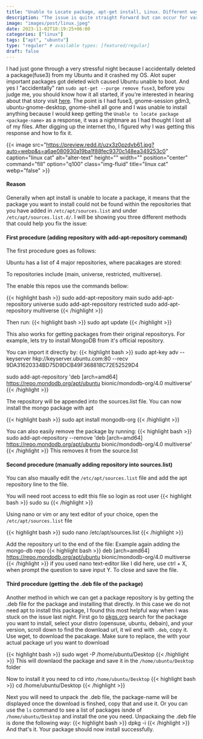 ```yaml
---
title: "Unable to Locate package, apt-get install, Linux. Different ways to actually fix"
description: "The issue is quite straight Forward but can occur for variety of reasons, but generally it just means the package you are trying to install is not found in any of the repositorys"
image: "images/post/linux.jpeg"
date: 2023-11-02T18:19:25+06:00
categories: ["linux"]
tags: ["apt", "ubuntu"]
type: "reguler" # available types: [featured/regular]
draft: false
---
```



I had just gone through a very stressful night because I accidentally deleted a package(fuse3) from my Ubuntu and it crashed my OS. Alot super important packages got deleted wich caused Ubuntu unable to boot. And yes I "accidentally" ran `sudo apt-get --purge remove fuse3`, before you judge me, you should know how it all started, if you're interested in hearing about that story visit [here](https://www.charlesdpj.com/accidentally-deleted-fuse3-crashed-my-ubuntu). The point is I had fuse3, gnome-session gdm3, ubuntu-gnome-desktop, gnome-shell all gone and I was unable to install anything because I would keep getting the `Unable to locate package <package-name>` as a response, it was a nightmare as I had thought I lost all of my files.
After digging up the internet tho, I figured why I was getting this response and how to fix it. 

{{< image src="https://preview.redd.it/uzx3z0pzdvb61.jpg?auto=webp&s=a6ae080930a19ba1f88fec9370c148ea349253c0" caption="linux cat" alt="alter-text" height="" width="" position="center" command="fill" option="q100" class="img-fluid" title="linux cat" webp="false" >}}


#### Reason
Generally when apt install is unable to locate a package, it means that the package you want to install could not be found within the repositories that you have added in `/etc/apt/sources.list` and under `/etc/apt/sources.list.d/`.
I will be showing you three different methods that could help you fix the issue:


#### First procedure (adding repository with add-apt-repository command)
The first procedure goes as follows:

Ubuntu has a list of 4 major repositories, where pacakages are stored:

To repositories include (main, universe, restricted, multiverse).

The enable this repos use the commands bellow:

{{< highlight bash >}}
sudo add-apt-repository main
sudo add-apt-repository universe
sudo add-apt-repository restricted
sudo add-apt-repository multiverse
{{< /highlight >}}

Then run:
{{< highlight bash >}}
sudo apt update
{{< /highlight >}}

This also works for getting packages from their original repositorys.
For example, lets try to install MongoDB from it's official repository.

You can import it directly by:
{{< highlight bash >}}
sudo apt-key adv --keyserver hkp://keyserver.ubuntu.com:80 --recv 9DA31620334BD75D9DCB49F368818C72E52529D4

sudo add-apt-repository 'deb [arch=amd64] https://repo.mondodb.org/apt/ubuntu bionic/mondodb-org/4.0 multiverse'
{{< /highlight >}}

The repository will be appended into the sources.list file.
You can now install the mongo package with apt

{{< highlight bash >}}
sudo apt install mongodb-org
{{< /highlight >}}

You can also easily remove the package by running:
{{< highlight bash >}}
sudo add-apt-repository  --remove 'deb [arch=amd64] https://repo.mondodb.org/apt/ubuntu bionic/mondodb-org/4.0 multiverse'
{{< /highlight >}}
This removes it from the source.list

#### Second procedure (manually adding repository into sources.list)
You can also maually edit the `/etc/apt/sources.list` file and add the apt repository line to the file.

You will need root access to edit this file so login as root user
{{< highlight bash >}}
sudo su
{{< /highlight >}}

Using nano or vim or any text editor of your choice, open the `/etc/apt/sources.list` file

{{< highlight bash >}}
sudo nano /etc/apt/sources.list
{{< /highlight >}}

Add the repository url to the end of the file:
Example again adding the mongo-db repo
{{< highlight bash >}}
deb [arch=amd64] https://repo.mondodb.org/apt/ubuntu bionic/mondodb-org/4.0 multiverse
{{< /highlight >}}
if you used nano text-editor like I did here, use ctrl + X, when prompt the question to save input Y. To close and save the file.


#### Third procedure (getting the .deb file of the package)
Another method in which we can get a package repository is by getting the .deb file for the package and installing that directly. In this case we do not need apt to install this package, I found this most helpful way when I was stuck on the issue last night. 
First go to [pkgs.org](https://pkgs.org/search/) search for the package you want to install, select your distro (opensuse, ubuntu, debain), and your version, scroll down to find the download url, it wil end with `.deb`, copy it.
Use wget, to download the pacakage. Make sure to replace, the <package url> with your actual package url you want to download

{{< highlight bash >}}
sudo wget -P /home/ubuntu/Desktop <package-url>
{{< /highlight >}}
This will downlaod the package and save it in the `/home/ubuntu/Desktop` folder

Now to install it you need to cd into `/home/ubuntu/Desktop`
{{< highlight bash >}}
cd /home/ubuntu/Desktop 
{{< /highlight >}}

Next you will need to unpack the .deb file, the package-name will be displayed once the download is finshed, copy that and use it. Or you can use the `ls` command to see a list of packages isnde of `/home/ubuntu/Desktop` and install the one you need.
Unpackaing the .deb file is done the following way:
{{< highlight bash >}}
dpkg -i <package-name>
{{< /highlight >}}
And that's it. Your package should now install successfully.

